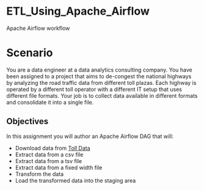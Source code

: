 # ETL_Using_Apache_Airflow
Apache Airflow workflow
# Scenario
You are a data engineer at a data analytics consulting company. You have been assigned to a project that aims to de-congest the national highways by analyzing the road traffic data from different toll plazas. Each highway is operated by a different toll operator with a different IT setup that uses different file formats. Your job is to collect data available in different formats and consolidate it into a single file.

## Objectives
In this assignment you will author an Apache Airflow DAG that will: 

* Download data from [Toll Data](https://cf-courses-data.s3.us.cloud-object-storage.appdomain.cloud/IBM-DB0250EN-SkillsNetwork/labs/Final%20Assignment/tolldata.tgz)
* Extract data from a csv file
* Extract data from a tsv file
* Extract data from a fixed width file
* Transform the data
* Load the transformed data into the staging area
